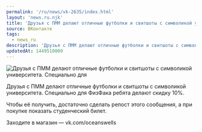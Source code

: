 ```yaml
---
permalink: '/ru/news/vk-2635/index.html'
layout: 'news.ru.njk'
title: 'Друзья с ПММ делают отличные футболки и свитшоты с символикой университета.'
source: ВКонтакте
tags:
  - news_ru
description: 'Друзья с ПММ делают отличные футболки и свитшоты с символикой университета.'
updatedAt: 1449510009
---
```

![Друзья с ПММ делают отличные футболки и свитшоты с символикой университета. Специально для](https://sun9-17.userapi.com/impf/c627318/v627318838/13ae7/DajuUoGcTZo.jpg?size=1280x853&quality=96&proxy=1&sign=2062df85c758c62974ec54a0a75e024a&c_uniq_tag=iCdcWtu_4NDrxvO7rtudL27HVwU2EhdkS4D-tLbucnw&type=album)

Друзья с ПММ делают отличные футболки и свитшоты с символикой университета. Специально для ФизФака ребята делают скидку 10%.

Чтобы её получить, достаточно сделать репост этого сообщения, а при покупке показать студенческий билет.

Заходите в магазин — vk.com/oceanswells
